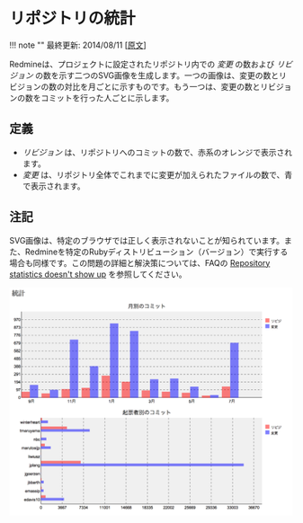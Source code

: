 リポジトリの統計
================

!!! note ""
    最終更新: 2014/08/11
    [[原文](http://www.redmine.org/projects/redmine/wiki/RedmineRepositoryStatistics/4")]

Redmineは、プロジェクトに設定されたリポジトリ内での *変更* の数および *リビジョン* の数を示す二つのSVG画像を生成します。一つの画像は、変更の数とリビジョンの数の対比を月ごとに示すものです。もう一つは、変更の数とリビジョンの数をコミットを行った人ごとに示します。

定義
----

-   *リビジョン* は、リポジトリへのコミットの数で、赤系のオレンジで表示されます。
-   *変更* は、リポジトリ全体でこれまでに変更が加えられたファイルの数で、青で表示されます。

注記
----

SVG画像は、特定のブラウザでは正しく表示されないことが知られています。また、Redmineを特定のRubyディストリビューション（バージョン）で実行する場合も同様です。この問題の詳細と解決策については、FAQの [Repository statistics doesn't show up](http://www.redmine.org/projects/redmine/wiki/FAQ#Repository-statistics-doesnt-show-up) を参照してください。

![](RedmineRepositoryStatistics/redmine-statistics.png)
